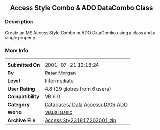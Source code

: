 ﻿<div align="center">

## Access Style Combo & ADO DataCombo Class


</div>

### Description

Create an MS Access Style Combo or ADO DataCombo using a class and a single property
 
### More Info
 


<span>             |<span>
---                |---
**Submitted On**   |2001-07-21 12:18:24
**By**             |[Peter Morgan](https://github.com/Planet-Source-Code/PSCIndex/blob/master/ByAuthor/peter-morgan.md)
**Level**          |Intermediate
**User Rating**    |4.8 (29 globes from 6 users)
**Compatibility**  |VB 6\.0
**Category**       |[Databases/ Data Access/ DAO/ ADO](https://github.com/Planet-Source-Code/PSCIndex/blob/master/ByCategory/databases-data-access-dao-ado__1-6.md)
**World**          |[Visual Basic](https://github.com/Planet-Source-Code/PSCIndex/blob/master/ByWorld/visual-basic.md)
**Archive File**   |[Access Sty231817202001\.zip](https://github.com/Planet-Source-Code/peter-morgan-access-style-combo-ado-datacombo-class__1-25276/archive/master.zip)








